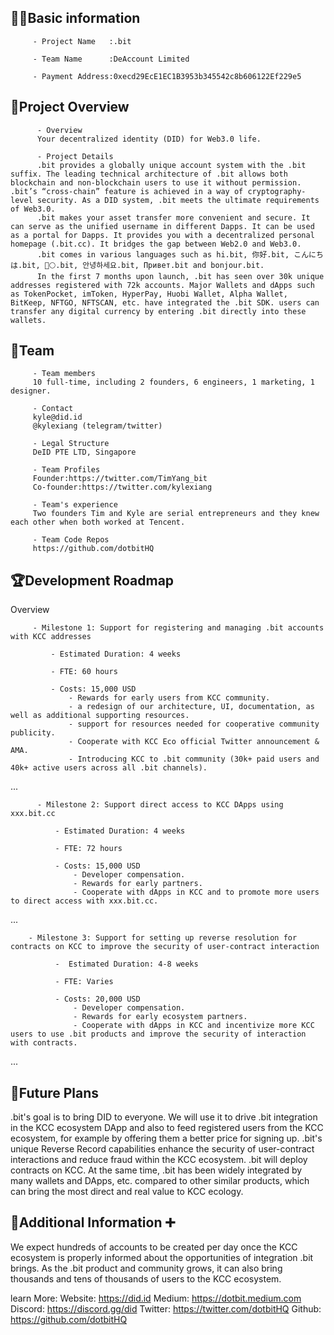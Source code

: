 ## 🧑‍💻Basic information

         - Project Name   :.bit

         - Team Name      :DeAccount Limited     

         - Payment Address:0xecd29EcE1EC1B3953b345542c8b606122Ef229e5

## 🎯Project Overview

          - Overview
          Your decentralized identity (DID) for Web3.0 life.

          - Project Details
          .bit provides a globally unique account system with the .bit suffix. The leading technical architecture of .bit allows both blockchain and non-blockchain users to use it without permission. .bit’s “cross-chain” feature is achieved in a way of cryptography-level security. As a DID system, .bit meets the ultimate requirements of Web3.0.
          .bit makes your asset transfer more convenient and secure. It can serve as the unified username in different Dapps. It can be used as a portal for Dapps. It provides you with a decentralized personal homepage (.bit.cc). It bridges the gap between Web2.0 and Web3.0.
          .bit comes in various languages such as hi.bit, 你好.bit, こんにちは.bit, 🚀🌕.bit, 안녕하세요.bit, Привет.bit and bonjour.bit.
          In the first 7 months upon launch, .bit has seen over 30k unique addresses registered with 72k accounts. Major Wallets and dApps such as TokenPocket, imToken, HyperPay, Huobi Wallet, Alpha Wallet, BitKeep, NFTGO, NFTSCAN, etc. have integrated the .bit SDK. users can transfer any digital currency by entering .bit directly into these wallets.

## 👥Team 

         - Team members
         10 full-time, including 2 founders, 6 engineers, 1 marketing, 1 designer. 

         - Contact
         kyle@did.id
         @kylexiang (telegram/twitter)

         - Legal Structure
         DeID PTE LTD, Singapore

         - Team Profiles
         Founder:https://twitter.com/TimYang_bit
         Co-founder:https://twitter.com/kylexiang

         - Team's experience
         Two founders Tim and Kyle are serial entrepreneurs and they knew each other when both worked at Tencent. 

         - Team Code Repos
         https://github.com/dotbitHQ

## 🏆Development Roadmap

 Overview
 

         - Milestone 1: Support for registering and managing .bit accounts with KCC addresses

             - Estimated Duration: 4 weeks

             - FTE: 60 hours

             - Costs: 15,000 USD
                 - Rewards for early users from KCC community.
                 - a redesign of our architecture, UI, documentation, as well as additional supporting resources.
                 - support for resources needed for cooperative community publicity.
                 - Cooperate with KCC Eco official Twitter announcement & AMA.
                 - Introducing KCC to .bit community (30k+ paid users and 40k+ active users across all .bit channels).

 ...
 
          - Milestone 2: Support direct access to KCC DApps using xxx.bit.cc

              - Estimated Duration: 4 weeks

              - FTE: 72 hours

              - Costs: 15,000 USD
                  - Developer compensation.
                  - Rewards for early partners.
                  - Cooperate with dApps in KCC and to promote more users to direct access with xxx.bit.cc.
...

        - Milestone 3: Support for setting up reverse resolution for contracts on KCC to improve the security of user-contract interaction

              -  Estimated Duration: 4-8 weeks

              - FTE: Varies

              - Costs: 20,000 USD
                  - Developer compensation.
                  - Rewards for early ecosystem partners.
                  - Cooperate with dApps in KCC and incentivize more KCC users to use .bit products and improve the security of interaction with contracts.

...

## 📡Future Plans
.bit's goal is to bring DID to everyone. We will use it to drive .bit integration in the KCC ecosystem DApp and also to feed registered users from the KCC ecosystem, for example by offering them a better price for signing up.
.bit's unique Reverse Record capabilities enhance the security of user-contract interactions and reduce fraud within the KCC ecosystem. 
.bit will deploy contracts on KCC. At the same time, .bit has been widely integrated by many wallets and DApps, etc. compared to other similar products, which can bring the most direct and real value to KCC ecology.
      

## 🙋Additional Information ➕

We expect hundreds of accounts to be created per day once the KCC ecosystem is properly informed about the opportunities of integration .bit brings. 
As the .bit product and community grows, it can also bring thousands and tens of thousands of users to the KCC ecosystem. 

learn More:
Website: https://did.id
Medium: https://dotbit.medium.com
Discord: https://discord.gg/did
Twitter: https://twitter.com/dotbitHQ
Github: https://github.com/dotbitHQ
